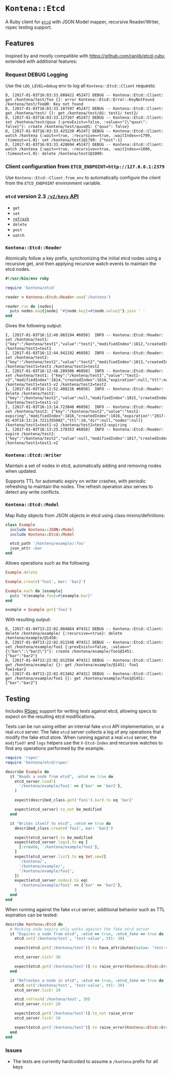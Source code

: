 # `Kontena::Etcd`
A Ruby client for [`etcd`](https://github.com/coreos/etcd) with JSON Model mapper, recursive Reader/Writer, rspec testing support.

## Features
Inspired by and mostly compatible with https://github.com/ranjib/etcd-ruby, extended with additional features:

### Request DEBUG Logging

Use the `LOG_LEVEL=debug` env to log all `Kontena::Etcd::Client` requests:

```
D, [2017-01-03T16:03:33.088421 #5247] DEBUG -- Kontena::Etcd::Client: get /kontena/test/foo {}: error Kontena::Etcd::Error::KeyNotFound /kontena/test/foo@0: Key not found
D, [2017-01-03T16:03:33.107597 #5247] DEBUG -- Kontena::Etcd::Client: get /kontena/test/ {}: get /kontena/test/@1: test1/ test2/
D, [2017-01-03T16:03:33.127267 #5247] DEBUG -- Kontena::Etcd::Client: set /kontena/test/quux {:prevExist=>false, :value=>"{\"quux\": false}"}: create /kontena/test/quux@1: {"quux": false}
D, [2017-01-03T16:03:33.425220 #5247] DEBUG -- Kontena::Etcd::Client: watch /kontena {:wait=>true, :recursive=>true, :waitIndex=>1799, :timeout=>1.0}: set /kontena/test1@1799: {"test":1}
D, [2017-01-03T16:03:33.428694 #5247] DEBUG -- Kontena::Etcd::Client: watch /kontena {:wait=>true, :recursive=>true, :waitIndex=>1800, :timeout=>1.0}: delete /kontena/test1@1800:
```

### Client configuration from `ETCD_ENDPOINT=http://127.0.0.1:2379`

Use `Kontena::Etcd::Client.from_env` to automatically configure the client from the `ETCD_ENDPOINT` environment variable.

### `etcd` version 2.3 [`/v2/keys` API](https://github.com/coreos/etcd/blob/v2.3.7/Documentation/api.md#key-space-operations)

* `get`
* `set`
* [`refresh`](https://github.com/coreos/etcd/blob/v2.3.7/Documentation/api.md#refreshing-key-ttl)
* `delete`
* `post`
* `watch`

### `Kontena::Etcd::Reader`

Atomically follow a key prefix, synchronizing the initial etcd nodes using a recursive get, and then applying recursive watch events to
maintain the etcd nodes.

```ruby
#!/usr/bin/env ruby

require 'kontena/etcd'

reader = Kontena::Etcd::Reader.new('/kontena')

reader.run do |nodes|
  puts nodes.map{|node| "#{node.key}=#{node.value}"}.join ' '
end
```

Gives the following output:

```
I, [2017-01-03T16:12:40.865194 #6058]  INFO -- Kontena::Etcd::Reader: set /kontena/test1: {"key":"/kontena/test1","value":"test1","modifiedIndex":1812,"createdIndex":1812,"expiration":null,"ttl":null,"dir":null,"nodes":null}
/kontena/test1=test1
I, [2017-01-03T16:12:44.942192 #6058]  INFO -- Kontena::Etcd::Reader: set /kontena/test2: {"key":"/kontena/test2","value":"test2","modifiedIndex":1813,"createdIndex":1813,"expiration":null,"ttl":null,"dir":null,"nodes":null}
/kontena/test1=test1 /kontena/test2=test2
I, [2017-01-03T16:12:48.289306 #6058]  INFO -- Kontena::Etcd::Reader: set /kontena/test1: {"key":"/kontena/test1","value":"test1-v2","modifiedIndex":1814,"createdIndex":1814,"expiration":null,"ttl":null,"dir":null,"nodes":null}
/kontena/test1=test1-v2 /kontena/test2=test2
I, [2017-01-03T16:12:52.488216 #6058]  INFO -- Kontena::Etcd::Reader: delete /kontena/test2: {"key":"/kontena/test2","value":null,"modifiedIndex":1815,"createdIndex":1813,"expiration":null,"ttl":null,"dir":null,"nodes":null}
/kontena/test1=test1-v2
I, [2017-01-03T16:13:14.723846 #6058]  INFO -- Kontena::Etcd::Reader: set /kontena/test2: {"key":"/kontena/test2","value":"test2-expiring","modifiedIndex":1816,"createdIndex":1816,"expiration":"2017-01-03T14:13:24.721135508Z","ttl":10,"dir":null,"nodes":null}
/kontena/test1=test1-v2 /kontena/test2=test2-expiring
I, [2017-01-03T16:13:25.178353 #6058]  INFO -- Kontena::Etcd::Reader: expire /kontena/test2: {"key":"/kontena/test2","value":null,"modifiedIndex":1817,"createdIndex":1816,"expiration":null,"ttl":null,"dir":null,"nodes":null}
/kontena/test1=test1-v2
```

### `Kontena::Etcd::Writer`

Maintain a set of nodes in etcd, automatically adding and removing nodes when updated.

Supports TTL for automatic expiry on writer crashes, with periodic refreshing to maintain the nodes.
The refresh operation also serves to detect any write conflicts.

### `Kontena::Etcd::Model`

Map Ruby objects from JSON objects in etcd using class mixins/definitions:

```ruby
class Example
  include Kontena::JSON::Model
  include Kontena::Etcd::Model

  etcd_path '/kontena/example/:foo'
  json_attr :bar
end
```

Allows operations such as the following:

```ruby
Example.delete

Example.create('foo1', bar: 'bar2')

Example.each do |example|
  puts "#{example.foo}=#{example.bar}"
end

example = Example.get('foo1')
```

With resulting output:

```
D, [2017-01-04T13:22:02.004864 #7431] DEBUG -- Kontena::Etcd::Client: delete /kontena/example/ {:recursive=>true}: delete /kontena/example/@1450:
D, [2017-01-04T13:22:02.011548 #7431] DEBUG -- Kontena::Etcd::Client: set /kontena/example/foo1 {:prevExist=>false, :value=>"{\"bar\":\"bar2\"}"}: create /kontena/example/foo1@1451: {"bar":"bar2"}
D, [2017-01-04T13:22:02.012594 #7431] DEBUG -- Kontena::Etcd::Client: get /kontena/example/ {}: get /kontena/example/@1451: foo1
foo1=bar2
D, [2017-01-04T13:22:02.013462 #7431] DEBUG -- Kontena::Etcd::Client: get /kontena/example/foo1 {}: get /kontena/example/foo1@1451: {"bar":"bar2"}
```

## Testing
Includes [RSpec](http://rspec.info/) support for writing tests against etcd, allowing specs to expect on the resulting etcd modifications.

Tests can be run using either an internal fake `etcd` API implementation, or a real `etcd` server.
The fake `etcd` server collects a log of any operations that modify the fake etcd store.
When running against a real `etcd` server, the `modified?` and `logs` helpers use the `X-Etcd-Index` and recursive watches to find any operations performed by the example.

```ruby
require 'rspec'
require 'kontena/etcd/rspec'

describe Example do
  it "Reads a node from etcd", :etcd => true do
    etcd_server.load!(
      '/kontena/example/foo1' => {'bar' => 'bar2'},
    )

    expect(described_class.get('foo1').bar).to eq 'bar2'

    expect(etcd_server).to_not be_modified
  end

  it "Writes itself to etcd", :etcd => true do
    described_class.create('foo1', bar: 'bar2')

    expect(etcd_server).to be_modified
    expect(etcd_server.logs).to eq [
      [:create, '/kontena/example/foo1'],
    ]
    expect(etcd_server.list).to eq Set.new([
      '/kontena/',
      '/kontena/example/',
      '/kontena/example/foo1',
    ])
    expect(etcd_server.nodes).to eq(
      '/kontena/example/foo1' => {'bar' => 'bar2'},
    )
  end
end
```

When running against the fake `etcd` server, additional behavior such as TTL expiration can be tested:

```ruby
describe Kontena::Etcd do
  # Mocking node expiry only works against the fake etcd server
  it "Expires a node from etcd", :etcd => true, :etcd_fake => true do
    etcd.set('/kontena/test', 'test-value', ttl: 30)

    expect(etcd.get('/kontena/test')).to have_attributes(value: 'test-value')

    etcd_server.tick! 30

    expect{etcd.get('/kontena/test')}.to raise_error(Kontena::Etcd::Error::KeyNotFound)
  end

  it "Refreshes a node in etcd", :etcd => true, :etcd_fake => true do
    etcd.set('/kontena/test', 'test-value', ttl: 30)
    etcd_server.tick! 20

    etcd.refresh('/kontena/test', 30)
    etcd_server.tick! 20

    expect{etcd.get('/kontena/test')}.to_not raise_error
    etcd_server.tick! 10

    expect{etcd.get('/kontena/test')}.to raise_error(Kontena::Etcd::Error::KeyNotFound)
  end
end
```

### Issues

* The tests are currently hardcoded to assume a `/kontena` prefix for all keys
